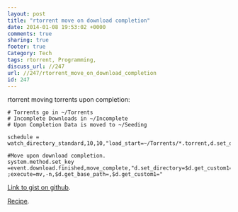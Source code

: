 ```yaml
---
layout: post
title: "rtorrent move on download completion"
date: 2014-01-08 19:53:02 +0000 
comments: true
sharing: true
footer: true
Category: Tech
tags: rtorrent, Programming,
discuss_url: //247
url: //247/rtorrent_move_on_download_completion
id: 247
---
```

rtorrent moving torrents upon completion:

    # Torrents go in ~/Torrents
    # Incomplete Downloads in ~/Incomplete
    # Upon Completion Data is moved to ~/Seeding

    schedule = watch_directory_standard,10,10,"load_start=~/Torrents/*.torrent,d.set_directory=~/Incomplete/,d.set_custom1=~/Seeding/

    #Move upon download completion.
    system.method.set_key =event.download.finished,move_complete,"d.set_directory=$d.get_custom1= ;execute=mv,-n,$d.get_base_path=,$d.get_custom1="

[Link to gist on github](https://gist.github.com/morganp/8323448).  

[Recipe](http://libtorrent.rakshasa.no/wiki/RTorrentCommonTasks#Movecompletedtorrentstodifferentdirectorydependingonwatchdirectory).

